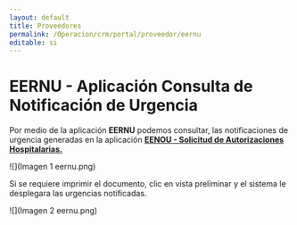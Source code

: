 ```yaml
---
layout: default
title: Proveedores
permalink: /Operacion/crm/portal/proveedor/eernu
editable: si
---
```


# EERNU - Aplicación Consulta de Notificación de Urgencia

Por medio de la aplicación **EERNU** podemos consultar, las notificaciones de urgencia generadas en la aplicación [**EENOU - Solicitud de Autorizaciones Hospitalarias.**](http://docs.oasiscom.com/Operacion/crm/portal/proveedor/eenou)  

![](Imagen 1 eernu.png)

Si se requiere imprimir el documento, clic en vista preliminar y el sistema le desplegara las urgencias notificadas. 

![](Imagen 2 eernu.png)
